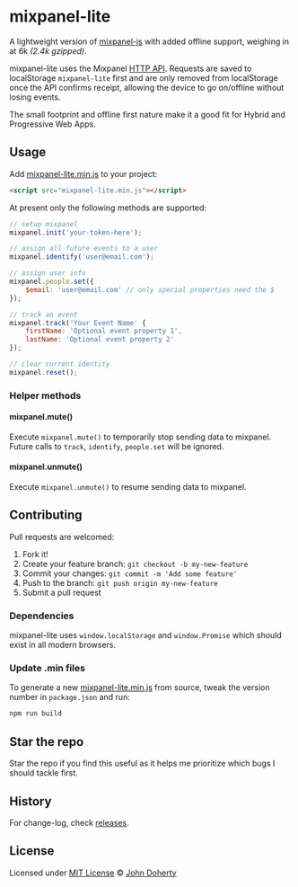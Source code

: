 # mixpanel-lite

A lightweight version of [mixpanel-js](https://github.com/mixpanel/mixpanel-js) with added offline support, weighing in at 6k _(2.4k gzipped)_.

mixpanel-lite uses the Mixpanel [HTTP API](https://developer.mixpanel.com/docs/http). Requests are saved to localStorage `mixpanel-lite` first and are only removed from localStorage once the API confirms receipt, allowing the device to go on/offline without losing events.

The small footprint and offline first nature make it a good fit for Hybrid and Progressive Web Apps.

## Usage

Add [mixpanel-lite.min.js](dist/mixpanel-lite.min.js) to your project:

```html
<script src="mixpanel-lite.min.js"></script>
```

At present only the following methods are supported:

```js
// setup mixpanel
mixpanel.init('your-token-here');

// assign all future events to a user
mixpanel.identify('user@email.com');

// assign user info
mixpanel.people.set({
    $email: 'user@email.com' // only special properties need the $
});

// track an event
mixpanel.track('Your Event Name' {
    firstName: 'Optional event property 1',
    lastName: 'Optional event property 2'
});

// clear current identity
mixpanel.reset();
```

### Helper methods

#### mixpanel.mute()

Execute `mixpanel.mute()` to temporarily stop sending data to mixpanel. Future calls to `track`, `identify`, `people.set` will be ignored.

#### mixpanel.unmute()

Execute `mixpanel.unmute()` to resume sending data to mixpanel.

## Contributing

Pull requests are welcomed:

1. Fork it!
2. Create your feature branch: `git checkout -b my-new-feature`
3. Commit your changes: `git commit -m 'Add some feature'`
4. Push to the branch: `git push origin my-new-feature`
5. Submit a pull request

### Dependencies

mixpanel-lite uses `window.localStorage` and `window.Promise` which should exist in all modern browsers.

### Update .min files

To generate a new [mixpanel-lite.min.js](dist/mixpanel-lite.min.js) from source, tweak the version number in `package.json` and run:

```bash
npm run build
```

## Star the repo

Star the repo if you find this useful as it helps me prioritize which bugs I should tackle first.

## History

For change-log, check [releases](https://github.com/john-doherty/mixpanel-lite/releases).

## License

Licensed under [MIT License](LICENSE) &copy; [John Doherty](https://twitter.com/mrJohnDoherty)
